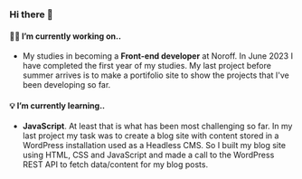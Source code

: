 ### Hi there 👋



#### :woman_technologist: I’m currently working on.. 
* My studies in becoming a **Front-end developer** at Noroff. In June 2023 I have completed the first year of my studies. My last project before summer arrives is to make a portifolio site to show the projects that I've been developing so far. 

#### :bulb: I’m currently learning..
* **JavaScript**. At least that is what has been most challenging so far. In my last project my task was to create a blog site with content stored in a WordPress installation used as a Headless CMS. So I built my blog site using HTML, CSS and JavaScript and made a call to the WordPress REST API to fetch data/content for my blog posts. 

<!--
**EliseAur/EliseAur** is a ✨ _special_ ✨ repository because its `README.md` (this file) appears on your GitHub profile.
- 👯 I’m looking to collaborate on ...
- 🤔 I’m looking for help with ...
- 💬 Ask me about ...
- 📫 How to reach me: ...
- 😄 Pronouns: ...
- ⚡ Fun fact: ...
-->
